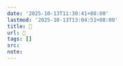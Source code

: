 ```yaml
---
date: '2025-10-13T11:30:41+08:00'
lastmod: '2025-10-13T13:04:51+08:00'
title: 󰦳
url: 󰦳
tags: []
src:
note:
---
```

